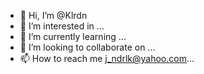 - 👋 Hi, I’m @Klrdn
- 👀 I’m interested in ...
- 🌱 I’m currently learning ...
- 💞️ I’m looking to collaborate on ...
- 📫 How to reach me j_ndrlk@yahoo.com...

<!---
Klrdn/Klrdn is a ✨ special ✨ repository because its `README.md` (this file) appears on your GitHub profile.
You can click the Preview link to take a look at your changes.
--->
